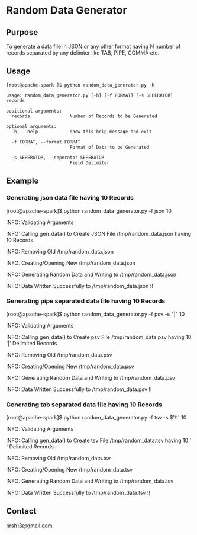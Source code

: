 # Random Data Generator

## Purpose

To generate a data file in JSON or any other format having N number of records separated by any delimter like TAB, PIPE, COMMA etc.

## Usage
```
[root@apache-spark ]$ python random_data_generator.py -h

usage: random_data_generator.py [-h] [-f FORMAT] [-s SEPERATOR] records

positional arguments:
  records               Number of Records to be Generated

optional arguments:
  -h, --help            show this help message and exit
  
  -f FORMAT, --format FORMAT
                        Format of Data to be Generated
                        
  -s SEPERATOR, --seperator SEPERATOR
                        Field Delimiter
```
## Example

### Generating json data file having 10 Records

[root@apache-spark]$ python random_data_generator.py -f json 10

INFO: Validating Arguments

INFO: Calling gen_data() to Create JSON File /tmp/random_data.json having 10 Records

INFO: Removing Old /tmp/random_data.json

INFO: Creating/Opening New /tmp/random_data.json

INFO: Generating Random Data and Writing to /tmp/random_data.json

INFO: Data Written Successfully to /tmp/random_data.json !!


### Generating pipe separated data file having 10 Records

[root@apache-spark]$ python random_data_generator.py -f psv -s "|" 10

INFO: Validating Arguments

INFO: Calling gen_data() to Create psv File /tmp/random_data.psv having 10 '|' Delimited Records

INFO: Removing Old /tmp/random_data.psv

INFO: Creating/Opening New /tmp/random_data.psv

INFO: Generating Random Data and Writing to /tmp/random_data.psv

INFO: Data Written Successfully to /tmp/random_data.psv !!


### Generating tab separated data file having 10 Records

[root@apache-spark]$ python random_data_generator.py -f tsv -s $'\t' 10

INFO: Validating Arguments

INFO: Calling gen_data() to Create tsv File /tmp/random_data.tsv having 10 '    ' Delimited Records

INFO: Removing Old /tmp/random_data.tsv

INFO: Creating/Opening New /tmp/random_data.tsv

INFO: Generating Random Data and Writing to /tmp/random_data.tsv

INFO: Data Written Successfully to /tmp/random_data.tsv !!


## Contact

nrsh13@gmail.com

